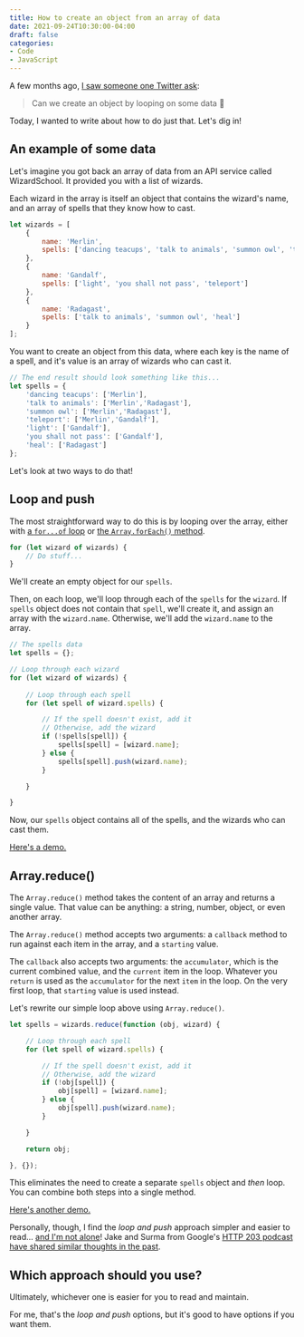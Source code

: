 ```yaml
---
title: How to create an object from an array of data
date: 2021-09-24T10:30:00-04:00
draft: false
categories:
- Code
- JavaScript
---
```


A few months ago, [I saw someone one Twitter ask](https://twitter.com/Usama62792284/status/1417425337428987926?s=20):

> Can we create an object by looping on some data 🤔

Today, I wanted to write about how to do just that. Let's dig in!

## An example of some data

Let's imagine you got back an array of data from an API service called WizardSchool. It provided you with a list of wizards.

Each wizard in the array is itself an object that contains the wizard's name, and an array of spells that they know how to cast.

```js
let wizards = [
	{
		name: 'Merlin',
		spells: ['dancing teacups', 'talk to animals', 'summon owl', 'teleport']
	},
	{
		name: 'Gandalf',
		spells: ['light', 'you shall not pass', 'teleport']
	},
	{
		name: 'Radagast',
		spells: ['talk to animals', 'summon owl', 'heal']
	}
];
```

You want to create an object from this data, where each key is the name of a spell, and it's value is an array of wizards who can cast it.

```js
// The end result should look something like this...
let spells = {
	'dancing teacups': ['Merlin'],
	'talk to animals': ['Merlin','Radagast'],
	'summon owl': ['Merlin','Radagast'],
	'teleport': ['Merlin','Gandalf'],
	'light': ['Gandalf'],
	'you shall not pass': ['Gandalf'],
	'heal': ['Radagast']
};
```

Let's look at two ways to do that!

## Loop and push

The most straightforward way to do this is by looping over the array, either with [a `for...of` loop](/the-for...of-loop-in-vanilla-js/) or [the `Array.forEach()` method](https://vanillajstoolkit.com/reference/loops/array-foreach/).

```js
for (let wizard of wizards) {
	// Do stuff...
}
```

We'll create an empty object for our `spells`. 

Then, on each loop, we'll loop through each of the `spells` for the `wizard`. If `spells` object does not contain that `spell`, we'll create it, and assign an array with the `wizard.name`. Otherwise, we'll add the `wizard.name` to the array.

```js
// The spells data
let spells = {};

// Loop through each wizard
for (let wizard of wizards) {
	
	// Loop through each spell
	for (let spell of wizard.spells) {

		// If the spell doesn't exist, add it
		// Otherwise, add the wizard
		if (!spells[spell]) {
			spells[spell] = [wizard.name];
		} else {
			spells[spell].push(wizard.name);
		}

	}

}
```

Now, our `spells` object contains all of the spells, and the wizards who can cast them.

[Here's a demo.](https://codepen.io/cferdinandi/pen/wveYvRE)

## Array.reduce()

The `Array.reduce()` method takes the content of an array and returns a single value. That value can be anything: a string, number, object, or even another array.

The `Array.reduce()` method accepts two arguments: a `callback` method to run against each item in the array, and a `starting` value.

The `callback` also accepts two arguments: the `accumulator`, which is the current combined value, and the `current` item in the loop. Whatever you `return` is used as the `accumulator` for the next `item` in the loop. On the very first loop, that `starting` value is used instead.

Let's rewrite our simple loop above using `Array.reduce()`.

```js
let spells = wizards.reduce(function (obj, wizard) {

	// Loop through each spell
	for (let spell of wizard.spells) {

		// If the spell doesn't exist, add it
		// Otherwise, add the wizard
		if (!obj[spell]) {
			obj[spell] = [wizard.name];
		} else {
			obj[spell].push(wizard.name);
		}

	}

	return obj;

}, {});
```

This eliminates the need to create a separate `spells` object and _then_ loop. You can combine both steps into a single method.

[Here's another demo.](https://codepen.io/cferdinandi/pen/zYzmYev)

Personally, though, I find the _loop and push_ approach simpler and easier to read... [and I'm not alone](/revisiting-array.reduce/)! Jake and Surma from Google's [HTTP 203 podcast have shared similar thoughts in the past](https://gomakethings.com/is-array.reduce-bad/).

## Which approach should you use?

Ultimately, whichever one is easier for you to read and maintain.

For me, that's the _loop and push_ options, but it's good to have options if you want them.
